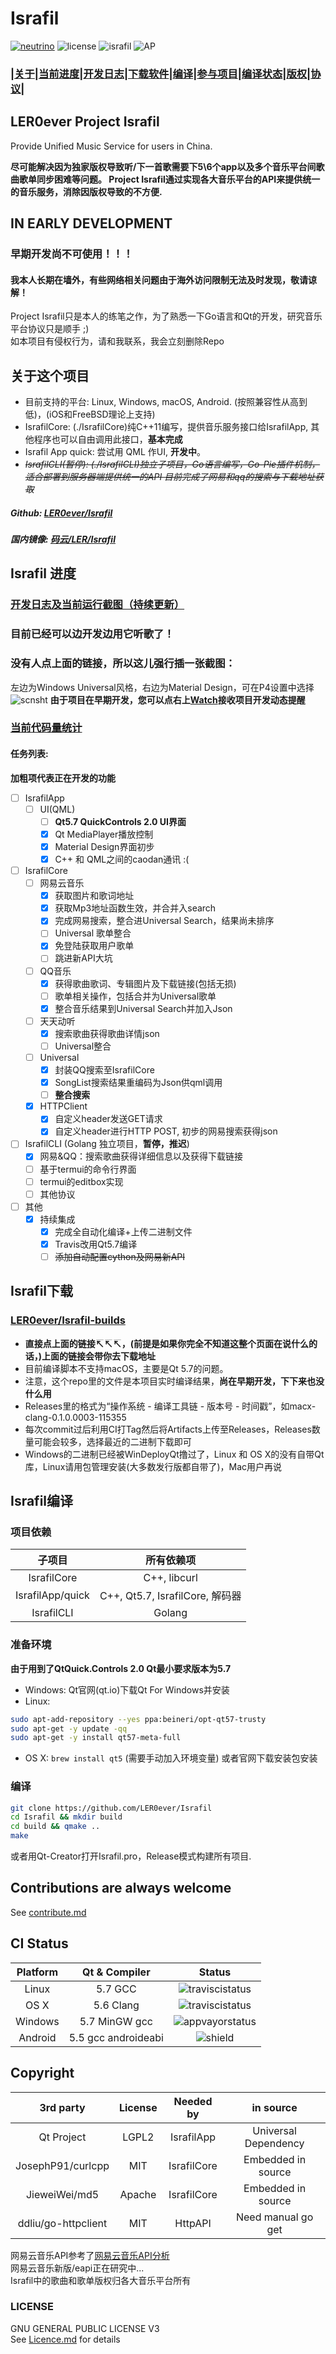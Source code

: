 # Israfil
[![neutrino](https://img.shields.io/badge/Coded%20with-Neutrino%20IDE-brightgreen.svg?style=flat-square)](https://github.com/LER0ever/Neutrino)
![license](https://img.shields.io/badge/license-GPL%20V3-yellowgreen.svg?style=flat-square)
![israfil](https://img.shields.io/badge/LER0ever-Project%20Israfil-blue.svg?style=flat-square)
![AP](https://img.shields.io/badge/Angels-Parliament-ff69b4.svg?style=flat-square)  
### **|[关于](https://github.com/LER0ever/Israfil#关于这个项目)|[当前进度](https://github.com/LER0ever/Israfil#israfil-进度)|[开发日志](https://github.com/LER0ever/Israfil/issues/3)|[下载软件](https://github.com/LER0ever/Israfil#israfil下载)|[编译](https://github.com/LER0ever/Israfil#israfil编译)|[参与项目](https://github.com/LER0ever/Israfil#contributions-are-always-welcome)|[编译状态](https://github.com/LER0ever/Israfil#ci-status)|[版权](https://github.com/LER0ever/Israfil#copyright)|[协议](https://github.com/LER0ever/Israfil#license)|**
## LER0ever Project Israfil  
Provide Unified Music Service for users in China.  

**尽可能解决因为独家版权导致听/下一首歌需要下5\6个app以及多个音乐平台间歌曲歌单同步困难等问题。
Project Israfil通过实现各大音乐平台的API来提供统一的音乐服务，消除因版权导致的不方便.**

## IN EARLY DEVELOPMENT  
### 早期开发尚不可使用！！！
#### 我本人长期在墙外，有些网络相关问题由于海外访问限制无法及时发现，敬请谅解！  
Project Israfil只是本人的练笔之作，为了熟悉一下Go语言和Qt的开发，研究音乐平台协议只是顺手 ;)  
如本项目有侵权行为，请和我联系，我会立刻删除Repo  

## 关于这个项目
- 目前支持的平台: Linux, Windows, macOS, Android. (按照兼容性从高到低)，(iOS和FreeBSD理论上支持)
- IsrafilCore: (./IsrafilCore)纯C++11编写，提供音乐服务接口给IsrafilApp, 其他程序也可以自由调用此接口，**基本完成**  
- Israfil App quick: 尝试用 QML 作UI, **开发中**。  
- ~~_IsrafilCLI(暂停): (./IsrafilCLI)独立子项目，Go语言编写，Go-Pie插件机制，适合部署到服务器端提供统一的API 目前完成了网易和qq的搜索与下载地址获取_~~  

##### Github: [LER0ever/Israfil](https://github.com/LER0ever/Israfil)  
##### 国内镜像: [码云/LER/Israfil](http://git.oschina.net/ler/Israfil)

## Israfil 进度  
### **[开发日志及当前运行截图（持续更新）](https://github.com/LER0ever/Israfil/issues/3)**  
### 目前已经可以边开发边用它听歌了！
### **没有人点上面的链接，所以这儿强行插一张截图：**
左边为Windows Universal风格，右边为Material Design，可在P4设置中选择
![scnsht](http://i1.piimg.com/7134/2b3a78df28e9e4e9.png)
**由于项目在早期开发，您可以点右上[Watch](https://github.com/LER0ever/Israfil/subscription)接收项目开发动态提醒**
### [当前代码量统计](https://github.com/LER0ever/Israfil/blob/develop/doc/cloc.md)  
#### 任务列表:  
**加粗项代表正在开发的功能**
 - [ ] IsrafilApp
    - [ ] UI(QML)
       - [ ] **Qt5.7 QuickControls 2.0 UI界面**
       - [x] Qt MediaPlayer播放控制
       - [x] Material Design界面初步
       - [x] C++ 和 QML之间的caodan通讯 :(
 - [ ] IsrafilCore
    - [ ] 网易云音乐
       - [x] 获取图片和歌词地址
       - [x] 获取Mp3地址函数生效，并合并入search
       - [x] 完成网易搜索，整合进Universal Search，结果尚未排序
       - [ ] Universal 歌单整合
       - [x] 免登陆获取用户歌单
       - [ ] 跳进新API大坑
    - [ ] QQ音乐
       - [x] 获得歌曲歌词、专辑图片及下载链接(包括无损)
       - [ ] 歌单相关操作，包括合并为Universal歌单
       - [x] 整合音乐结果到Universal Search并加入Json
    - [ ] 天天动听
       - [x] 搜索歌曲获得歌曲详情json
       - [ ] Universal整合
    - [ ] Universal
       - [x] 封装QQ搜索至IsrafilCore
       - [x] SongList搜索结果重编码为Json供qml调用
       - [ ] **整合搜索**
    - [x] HTTPClient
       - [x] 自定义header发送GET请求
       - [x] 自定义header进行HTTP POST, 初步的网易搜索获得json
 - [ ] IsrafilCLI (Golang 独立项目，**暂停，推迟**)
    - [x] 网易&QQ：搜索歌曲获得详细信息以及获得下载链接
    - [ ] 基于termui的命令行界面
    - [ ] termui的editbox实现
    - [ ] 其他协议
 - [ ] 其他
    - [x] 持续集成
       - [x] 完成全自动化编译+上传二进制文件
       - [x] Travis改用Qt5.7编译
       - [ ] ~~添加自动配置cython及网易新API~~

## Israfil下载
### [LER0ever/Israfil-builds](https://github.com/LER0ever/Israfil-builds)  
- **直接点上面的链接↸↸↸，(前提是如果你完全不知道这整个页面在说什么的话，)上面的链接会带你去下载地址**
- 目前编译脚本不支持macOS，主要是Qt 5.7的问题。
- 注意，这个repo里的文件是本项目实时编译结果，**尚在早期开发，下下来也没什么用**  
- Releases里的格式为“操作系统 - 编译工具链 - 版本号 - 时间戳”，如macx-clang-0.1.0.0003-115355  
- 每次commit过后利用CI打Tag然后将Artifacts上传至Releases，Releases数量可能会较多，选择最近的二进制下载即可  
- Windows的二进制已经被WinDeployQt撸过了，Linux 和 OS X的没有自带Qt库，Linux请用包管理安装(大多数发行版都自带了)，Mac用户再说  

## Israfil编译
### 项目依赖
| 子项目           | 所有依赖项                             |
| :---:            | :---:                                  |
| IsrafilCore      | C++, libcurl                           |
| IsrafilApp/quick | C++, Qt5.7, IsrafilCore, 解码器       |
| IsrafilCLI       | Golang                                 |

### 准备环境
**由于用到了QtQuick.Controls 2.0 Qt最小要求版本为5.7**  
- Windows: Qt官网(qt.io)下载Qt For Windows并安装  
- Linux: 
```bash
sudo apt-add-repository --yes ppa:beineri/opt-qt57-trusty  
sudo apt-get -y update -qq  
sudo apt-get -y install qt57-meta-full
```
- OS X: ```brew install qt5``` (需要手动加入环境变量) 或者官网下载安装包安装  

### 编译
```bash
git clone https://github.com/LER0ever/Israfil
cd Israfil && mkdir build  
cd build && qmake ..
make
```
或者用Qt-Creator打开Israfil.pro，Release模式构建所有项目.  

## Contributions are always welcome
See [contribute.md](https://github.com/LER0ever/Israfil/blob/develop/doc/contribute.md)

## CI Status  
| Platform | Qt & Compiler       | Status                                                                                      |
| :---:    | :---:               | :---:                                                                                       |
| Linux    | 5.7 GCC     | ![traviscistatus](https://api.travis-ci.org/LER0ever/Israfil.svg)                           |
| OS X     | 5.6 Clang   | ![traviscistatus](https://api.travis-ci.org/LER0ever/Israfil.svg)                           |
| Windows  | 5.7 MinGW gcc       | ![appvayorstatus](https://ci.appveyor.com/api/projects/status/14ny9o50m4xb0c6g) |
| Android  | 5.5 gcc androideabi | ![shield](https://img.shields.io/badge/build-unknown-lightgrey.svg?style=flat-square)       |

## Copyright
| 3rd party           | License | Needed by        | in source            |
| :---:               | :---:   | :---:            | :---:                |
| Qt Project          | LGPL2   | IsrafilApp       | Universal Dependency |
| JosephP91/curlcpp   | MIT     | IsrafilCore      | Embedded in source   |
| JieweiWei/md5       | Apache  | IsrafilCore      | Embedded in source   |
| ddliu/go-httpclient | MIT     | HttpAPI          | Need manual go get   |

网易云音乐API参考了[网易云音乐API分析](https://github.com/yanunon/NeteaseCloudMusic/wiki/%E7%BD%91%E6%98%93%E4%BA%91%E9%9F%B3%E4%B9%90API%E5%88%86%E6%9E%90)  
网易云音乐新版/eapi正在研究中...  
Israfil中的歌曲和歌单版权归各大音乐平台所有  

### LICENSE
GNU GENERAL PUBLIC LICENSE V3  
See [Licence.md](https://github.com/LER0ever/Israfil/blob/develop/LICENSE.md) for details
